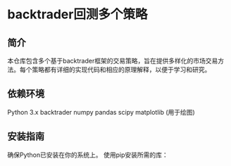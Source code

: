 # backtrader回测多个策略
## 简介
本仓库包含多个基于backtrader框架的交易策略，旨在提供多样化的市场交易方法。每个策略都有详细的实现代码和相应的原理解释，以便于学习和研究。

## 依赖环境
Python 3.x
backtrader
numpy
pandas
scipy
matplotlib (用于绘图)
## 安装指南
确保Python已安装在你的系统上。
使用pip安装所需的库：
